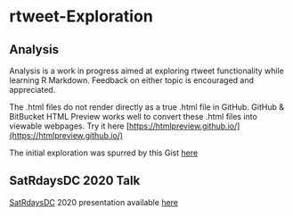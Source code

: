 # rtweet-Exploration

## Analysis
Analysis is a work in progress aimed at exploring rtweet functionality while learning R Markdown. Feedback on either topic is encouraged and appreciated.

The .html files do not render directly as a true .html file in GitHub. GitHub & BitBucket HTML Preview works well to convert these .html files into viewable webpages. Try it here [https://htmlpreview.github.io/](https://htmlpreview.github.io/) 

The initial exploration was spurred by this Gist [here](https://gist.github.com/mjhendrickson/bf85e176dbb387231d65880036d66097)

## SatRdaysDC 2020 Talk
[SatRdaysDC](https://twitter.com/Satrdays_DC) 2020 presentation available [here](https://bit.ly/satRday2020mh)
